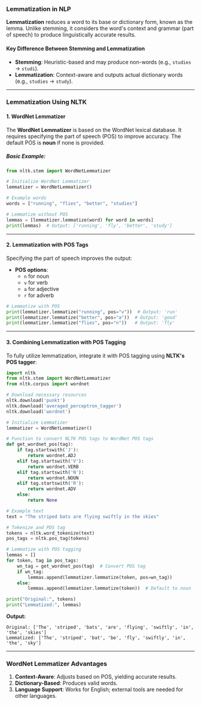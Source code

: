 ### **Lemmatization in NLP**

**Lemmatization** reduces a word to its base or dictionary form, known as the lemma. Unlike stemming, it considers the word's context and grammar (part of speech) to produce linguistically accurate results.

#### Key Difference Between Stemming and Lemmatization
- **Stemming**: Heuristic-based and may produce non-words (e.g., `studies` → `studi`).
- **Lemmatization**: Context-aware and outputs actual dictionary words (e.g., `studies` → `study`).

---

### **Lemmatization Using NLTK**

#### 1. **WordNet Lemmatizer**

The **WordNet Lemmatizer** is based on the WordNet lexical database. It requires specifying the part of speech (POS) to improve accuracy. The default POS is **noun** if none is provided.

##### Basic Example:
```python
from nltk.stem import WordNetLemmatizer

# Initialize WordNet Lemmatizer
lemmatizer = WordNetLemmatizer()

# Example words
words = ["running", "flies", "better", "studies"]

# Lemmatize without POS
lemmas = [lemmatizer.lemmatize(word) for word in words]
print(lemmas)  # Output: ['running', 'fly', 'better', 'study']
```

---

#### 2. **Lemmatization with POS Tags**

Specifying the part of speech improves the output:
- **POS options**: 
  - `n` for noun
  - `v` for verb
  - `a` for adjective
  - `r` for adverb

```python
# Lemmatize with POS
print(lemmatizer.lemmatize("running", pos="v"))  # Output: 'run'
print(lemmatizer.lemmatize("better", pos="a"))  # Output: 'good'
print(lemmatizer.lemmatize("flies", pos="n"))   # Output: 'fly'
```

---

#### 3. **Combining Lemmatization with POS Tagging**

To fully utilize lemmatization, integrate it with POS tagging using **NLTK's POS tagger**:
```python
import nltk
from nltk.stem import WordNetLemmatizer
from nltk.corpus import wordnet

# Download necessary resources
nltk.download('punkt')
nltk.download('averaged_perceptron_tagger')
nltk.download('wordnet')

# Initialize Lemmatizer
lemmatizer = WordNetLemmatizer()

# Function to convert NLTK POS tags to WordNet POS tags
def get_wordnet_pos(tag):
    if tag.startswith('J'):
        return wordnet.ADJ
    elif tag.startswith('V'):
        return wordnet.VERB
    elif tag.startswith('N'):
        return wordnet.NOUN
    elif tag.startswith('R'):
        return wordnet.ADV
    else:
        return None

# Example text
text = "The striped bats are flying swiftly in the skies"

# Tokenize and POS tag
tokens = nltk.word_tokenize(text)
pos_tags = nltk.pos_tag(tokens)

# Lemmatize with POS tagging
lemmas = []
for token, tag in pos_tags:
    wn_tag = get_wordnet_pos(tag)  # Convert POS tag
    if wn_tag:
        lemmas.append(lemmatizer.lemmatize(token, pos=wn_tag))
    else:
        lemmas.append(lemmatizer.lemmatize(token))  # Default to noun

print("Original:", tokens)
print("Lemmatized:", lemmas)
```

**Output:**
```
Original: ['The', 'striped', 'bats', 'are', 'flying', 'swiftly', 'in', 'the', 'skies']
Lemmatized: ['The', 'striped', 'bat', 'be', 'fly', 'swiftly', 'in', 'the', 'sky']
```

---

### WordNet Lemmatizer Advantages
1. **Context-Aware**: Adjusts based on POS, yielding accurate results.
2. **Dictionary-Based**: Produces valid words.
3. **Language Support**: Works for English; external tools are needed for other languages.

